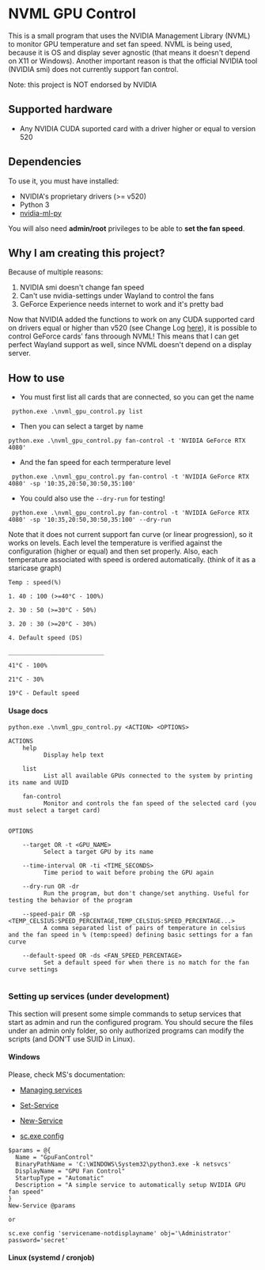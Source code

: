 # NVML GPU Control

This is a small program that uses the NVIDIA Management Library (NVML) to monitor GPU temperature and set fan speed. NVML is being used, because it is OS and display sever agnostic (that means it doesn't depend on X11 or Windows). Another important reason is that the official NVIDIA tool (NVIDIA smi) does not currently support fan control.

Note: this project is NOT endorsed by NVIDIA

## Supported hardware

- Any NVIDIA CUDA suported card with a driver higher or equal to version 520 

## Dependencies

To use it, you must have installed:

- NVIDIA's proprietary drivers (>= v520)
- Python 3
- [nvidia-ml-py](https://pypi.org/project/nvidia-ml-py/)

You will also need **admin/root** privileges to be able to **set the fan speed**. 

## Why I am creating this project?

Because of multiple reasons:

1. NVIDIA smi doesn't change fan speed
2. Can't use nvidia-settings under Wayland to control the fans
3. GeForce Experience needs internet to work and it's pretty bad

Now that NVIDIA added the functions to work on any CUDA supported card on drivers equal or higher than v520 (see Change Log [here](https://docs.nvidia.com/deploy/nvml-api/change-log.html#change-log)), it is possible to control GeForce cards' fans throough NVML! This means that I can get perfect Wayland support as well, since NVML doesn't depend on a display server.

## How to use

- You must first list all cards that are connected, so you can get the name

```
 python.exe .\nvml_gpu_control.py list
```

- Then you can select a target by name
```
python.exe .\nvml_gpu_control.py fan-control -t 'NVIDIA GeForce RTX 4080'
```

- And the fan speed for each termperature level 
```
 python.exe .\nvml_gpu_control.py fan-control -t 'NVIDIA GeForce RTX 4080' -sp '10:35,20:50,30:50,35:100'
```

- You could also use the `--dry-run` for testing! 
```
 python.exe .\nvml_gpu_control.py fan-control -t 'NVIDIA GeForce RTX 4080' -sp '10:35,20:50,30:50,35:100' --dry-run
```

Note that it does not current support fan curve (or linear progression), so it works on levels. Each level the temperature is verified against the configuration (higher or equal) and then set properly. Also, each temperature associated with speed is ordered automatically. (think of it as a staricase graph)

```
Temp : speed(%)

1. 40 : 100 (>=40°C - 100%)

2. 30 : 50 (>=30°C - 50%)

3. 20 : 30 (>=20°C - 30%)

4. Default speed (DS)

___________________________

41°C - 100%

21°C - 30%

19°C - Default speed

```

#### Usage docs

```
python.exe .\nvml_gpu_control.py <ACTION> <OPTIONS>

ACTIONS
    help
          Display help text

    list
          List all available GPUs connected to the system by printing its name and UUID

    fan-control
          Monitor and controls the fan speed of the selected card (you must select a target card)


OPTIONS

    --target OR -t <GPU_NAME>
          Select a target GPU by its name

    --time-interval OR -ti <TIME_SECONDS>
          Time period to wait before probing the GPU again

    --dry-run OR -dr
          Run the program, but don't change/set anything. Useful for testing the behavior of the program

    --speed-pair OR -sp <TEMP_CELSIUS:SPEED_PERCENTAGE,TEMP_CELSIUS:SPEED_PERCENTAGE...>
          A comma separated list of pairs of temperature in celsius and the fan speed in % (temp:speed) defining basic settings for a fan curve

    --default-speed OR -ds <FAN_SPEED_PERCENTAGE>
          Set a default speed for when there is no match for the fan curve settings


```


### Setting up services (under development)

This section will present some simple commands to setup services that start as admin and run the configured program. You should secure the files under an admin only folder, so only authorized programs can modify the scripts (and DON'T use SUID in Linux).

#### Windows

Please, check MS's documentation:

- [Managing services](https://learn.microsoft.com/en-us/powershell/scripting/samples/managing-services?view=powershell-7.4)
- [Set-Service](https://learn.microsoft.com/pt-br/powershell/module/microsoft.powershell.management/set-service?view=powershell-7.4)
- [New-Service](https://learn.microsoft.com/en-us/powershell/module/microsoft.powershell.management/new-service?view=powershell-7.4)

- [sc.exe config](https://learn.microsoft.com/pt-br/windows-server/administration/windows-commands/sc-config)


```
$params = @{
  Name = "GpuFanControl"
  BinaryPathName = 'C:\WINDOWS\System32\python3.exe -k netsvcs'
  DisplayName = "GPU Fan Control"
  StartupType = "Automatic"
  Description = "A simple service to automatically setup NVIDIA GPU fan speed"
}
New-Service @params

or 

sc.exe config 'servicename-notdisplayname' obj='\Administrator' password='secret'

```

#### Linux (systemd / cronjob)

